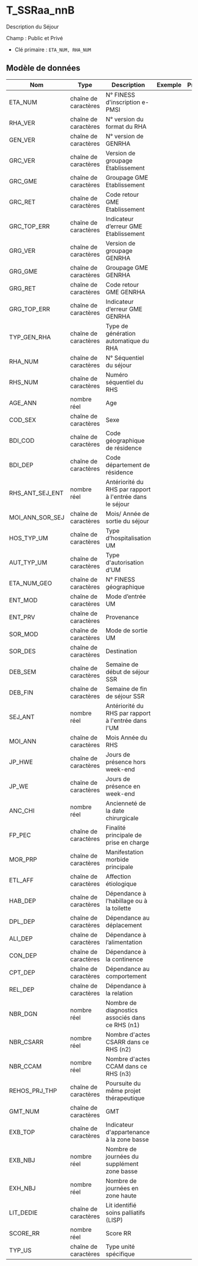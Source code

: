 # T_SSRaa_nnB

Description du Séjour

Champ : Public et Privé

- Clé primaire : `ETA_NUM, RHA_NUM`

## Modèle de données

|Nom|Type|Description|Exemple|Propriétés|
|-|-|-|-|-|
|ETA_NUM|chaîne de caractères|N° FINESS d'inscription e-PMSI|||
|RHA_VER|chaîne de caractères|N° version du format du RHA|||
|GEN_VER|chaîne de caractères|N° version de GENRHA|||
|GRC_VER|chaîne de caractères|Version de groupage Etablissement|||
|GRC_GME|chaîne de caractères|Groupage GME Etablissement|||
|GRC_RET|chaîne de caractères|Code retour GME Etablissement|||
|GRC_TOP_ERR|chaîne de caractères|Indicateur d’erreur GME Etablissement|||
|GRG_VER|chaîne de caractères|Version de groupage GENRHA|||
|GRG_GME|chaîne de caractères|Groupage GME GENRHA|||
|GRG_RET|chaîne de caractères|Code retour GME GENRHA|||
|GRG_TOP_ERR|chaîne de caractères|Indicateur d’erreur GME GENRHA|||
|TYP_GEN_RHA|chaîne de caractères|Type de génération automatique du RHA|||
|RHA_NUM|chaîne de caractères|N° Séquentiel du séjour|||
|RHS_NUM|chaîne de caractères|Numéro séquentiel du RHS|||
|AGE_ANN|nombre réel|Age|||
|COD_SEX|chaîne de caractères|Sexe|||
|BDI_COD|chaîne de caractères|Code géographique de résidence|||
|BDI_DEP|chaîne de caractères|Code département de résidence|||
|RHS_ANT_SEJ_ENT|nombre réel|Antériorité du RHS par rapport à l'entrée dans le séjour|||
|MOI_ANN_SOR_SEJ|chaîne de caractères|Mois/ Année de sortie du séjour|||
|HOS_TYP_UM|chaîne de caractères|Type d’hospitalisation UM|||
|AUT_TYP_UM|chaîne de caractères|Type d'autorisation d’UM|||
|ETA_NUM_GEO|chaîne de caractères|N° FINESS géographique|||
|ENT_MOD|chaîne de caractères|Mode d’entrée UM|||
|ENT_PRV|chaîne de caractères|Provenance|||
|SOR_MOD|chaîne de caractères|Mode de sortie UM|||
|SOR_DES|chaîne de caractères|Destination |||
|DEB_SEM|chaîne de caractères|Semaine de début de séjour SSR|||
|DEB_FIN|chaîne de caractères|Semaine de fin de séjour SSR|||
|SEJ_ANT|nombre réel|Antériorité du RHS par rapport à l'entrée dans l'UM|||
|MOI_ANN|chaîne de caractères|Mois Année du RHS|||
|JP_HWE|chaîne de caractères|Jours de présence hors week-end|||
|JP_WE|chaîne de caractères|Jours de présence en week-end|||
|ANC_CHI|nombre réel|Ancienneté de la date chirurgicale|||
|FP_PEC|chaîne de caractères|Finalité principale de prise en charge|||
|MOR_PRP|chaîne de caractères|Manifestation morbide principale|||
|ETL_AFF|chaîne de caractères|Affection étiologique|||
|HAB_DEP|chaîne de caractères|Dépendance à l’habillage ou à la toilette|||
|DPL_DEP|chaîne de caractères|Dépendance au déplacement|||
|ALI_DEP|chaîne de caractères|Dépendance à l’alimentation|||
|CON_DEP|chaîne de caractères|Dépendance à la continence|||
|CPT_DEP|chaîne de caractères|Dépendance au comportement|||
|REL_DEP|chaîne de caractères|Dépendance à la relation|||
|NBR_DGN|nombre réel|Nombre de diagnostics associés dans ce RHS (n1)|||
|NBR_CSARR|nombre réel|Nombre d'actes CSARR dans ce RHS (n2)|||
|NBR_CCAM|nombre réel|Nombre d'actes CCAM dans ce RHS (n3)|||
|REHOS_PRJ_THP|chaîne de caractères|Poursuite du même projet thérapeutique|||
|GMT_NUM|chaîne de caractères|GMT|||
|EXB_TOP|chaîne de caractères|Indicateur d'appartenance à la zone basse|||
|EXB_NBJ|nombre réel|Nombre de journées du supplément zone basse|||
|EXH_NBJ|nombre réel|Nombre de journées en zone haute|||
|LIT_DEDIE|chaîne de caractères|Lit identifié soins palliatifs (LISP)|||
|SCORE_RR|nombre réel|Score RR|||
|TYP_US|chaîne de caractères|Type unité spécifique|||
